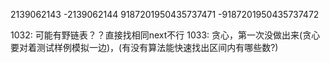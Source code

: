 2139062143
-2139062144
9187201950435737471
-9187201950435737472



1032: 可能有野链表？？直接找相同next不行
1033: 贪心，第一次没做出来(贪心要对着测试样例模拟一边)，(有没有算法能快速找出区间内有哪些数?)
